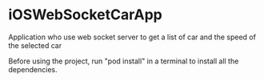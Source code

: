 # iOSWebSocketCarApp
Application who use web socket server to get a list of car and the speed of the selected car

Before using the project, run "pod install" in a terminal to install all the dependencies.
